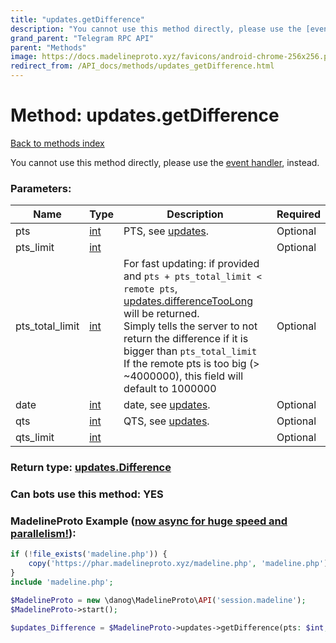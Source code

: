 ```yaml
---
title: "updates.getDifference"
description: "You cannot use this method directly, please use the [event handler](https://docs.madelineproto.xyz/docs/UPDATES.html), instead."
grand_parent: "Telegram RPC API"
parent: "Methods"
image: https://docs.madelineproto.xyz/favicons/android-chrome-256x256.png
redirect_from: /API_docs/methods/updates_getDifference.html
---
```

# Method: updates.getDifference
[Back to methods index](index.html)



You cannot use this method directly, please use the [event handler](https://docs.madelineproto.xyz/docs/UPDATES.html), instead.

### Parameters:

| Name     |    Type       | Description | Required |
|----------|---------------|-------------|----------|
|pts|[int](/API_docs/types/int.html) | PTS, see [updates](https://core.telegram.org/api/updates). | Optional|
|pts\_limit|[int](/API_docs/types/int.html) |  | Optional|
|pts\_total\_limit|[int](/API_docs/types/int.html) | For fast updating: if provided and `pts + pts_total_limit < remote pts`, [updates.differenceTooLong](../constructors/updates.differenceTooLong.html) will be returned.<br>Simply tells the server to not return the difference if it is bigger than `pts_total_limit`<br>If the remote pts is too big (&gt; ~4000000), this field will default to 1000000 | Optional|
|date|[int](/API_docs/types/int.html) | date, see [updates](https://core.telegram.org/api/updates). | Optional|
|qts|[int](/API_docs/types/int.html) | QTS, see [updates](https://core.telegram.org/api/updates). | Optional|
|qts\_limit|[int](/API_docs/types/int.html) |  | Optional|


### Return type: [updates.Difference](/API_docs/types/updates.Difference.html)

### Can bots use this method: **YES**


### MadelineProto Example ([now async for huge speed and parallelism!](https://docs.madelineproto.xyz/docs/ASYNC.html)):


```php
if (!file_exists('madeline.php')) {
    copy('https://phar.madelineproto.xyz/madeline.php', 'madeline.php');
}
include 'madeline.php';

$MadelineProto = new \danog\MadelineProto\API('session.madeline');
$MadelineProto->start();

$updates_Difference = $MadelineProto->updates->getDifference(pts: $int, pts_limit: $int, pts_total_limit: $int, date: $int, qts: $int, qts_limit: $int, );
```

